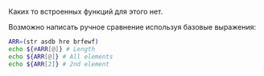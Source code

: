 Каких то встроенных функций для этого нет.

Возможно написать ручное сравнение используя базовые выражения:

```bash
ARR=(str asdb hre brfewf)
echo ${#ARR[@]} # Length
echo ${ARR[@]} # All elements
echo ${ARR[2]} # 2nd element
```